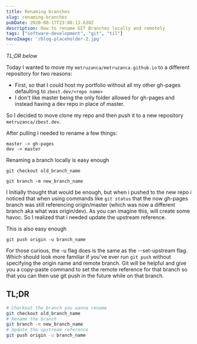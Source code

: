 ```yaml
---
title: Renaming branches
slug: renaming-branches
pubDate: 2020-08-17T23:00:13.630Z
description: How to rename GIT Branches locally and remotely
tags: ["software-development", "git", "til"]
heroImage: '/blog-placeholder-2.jpg'
---
```


_TL;DR below_

Today I wanted to move my `metruzanca/metruzanca.github.io` to a different repository for two reasons:
- First, so that I could host my portfolio without all my other gh-pages defaulting to `zbest.dev/<repo name>`
- I don't like master being the only folder allowed for gh-pages and instead having a dev repo in place of master.

So I decided to move clone my repo and then push it to a new repository `metruzanca/zbest.dev`.

After pulling i needed to rename a few things:
```
master -> gh-pages
dev -> master
```

Renaming a branch locally is easy enough
```
git checkout old_branch_name

git branch -m new_branch_name
```
I Initially thought that would be enough, but when i pushed to the new repo i noticed that when using commands like `git status` that the now gh-pages branch was still referencing origin/master (which was now a different branch aka what was origin/dev).
As you can imagine this, will create some havoc. So I realized that i needed update the upstream reference.

This is also easy enough

```
git push origin -u branch_name
```

For those curious, the -u flag does is the same as the --set-upstream flag. Which should look more familiar if you've ever run `git push` without specifying the origin name and remote branch. Git will be helpful and give you a copy-paste command to set the remote reference for that branch so that you can then use git push in the future while on that branch.

## TL;DR

```bash
# Checkout the branch you wanna rename
git checkout old_branch_name
# Rename the branch
git branch -m new_branch_name
# Update the upstream reference
git push origin -u branch_name
```